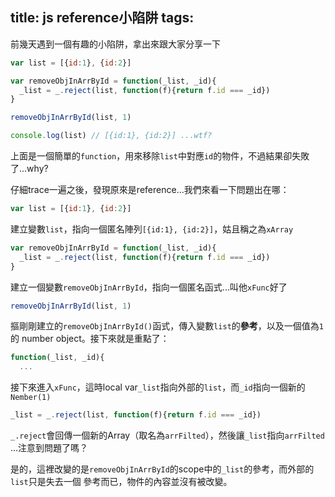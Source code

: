 title: js reference小陷阱
tags:
---

前幾天遇到一個有趣的小陷阱，拿出來跟大家分享一下
```js
var list = [{id:1}, {id:2}]

var removeObjInArrById = function(_list, _id){
  _list = _.reject(list, function(f){return f.id === _id})
}

removeObjInArrById(list, 1)

console.log(list) // [{id:1}, {id:2}] ...wtf?
```
上面是一個簡單的`function`，用來移除`list`中對應`id`的物件，不過結果卻失敗了...why?

仔細trace一遍之後，發現原來是reference...我們來看一下問題出在哪：
```js
var list = [{id:1}, {id:2}]
```
建立變數`list`，指向一個匿名陣列`[{id:1}, {id:2}]`，姑且稱之為`xArray`
```js
var removeObjInArrById = function(_list, _id){
  _list = _.reject(list, function(f){return f.id === _id})
}
```
建立一個變數`removeObjInArrById`，指向一個匿名函式...叫他`xFunc`好了
```js
removeObjInArrById(list, 1)
```
摳剛剛建立的`removeObjInArrById()`函式，傳入變數`list`的**參考**，以及一個值為`1`的
number object。接下來就是重點了：
```js
function(_list, _id){
  ...
```
接下來進入`xFunc`，這時local var`_list`指向外部的`list`，而`_id`指向一個新的`Nember(1)`
```js
_list = _.reject(list, function(f){return f.id === _id})
```
`_.reject`會回傳一個新的Array（取名為`arrFilted`），然後讓`_list`指向`arrFilted`
...注意到問題了嗎？

是的，這裡改變的是`removeObjInArrById`的scope中的`_list`的參考，而外部的`list`只是失去一個
參考而已，物件的內容並沒有被改變。
